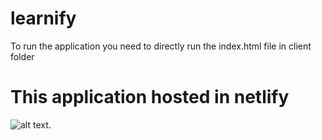 # learnify
To run the application you need to directly run the index.html file in client folder

# This application hosted in netlify
![alt text](https://learrnify.netlify.app/).
